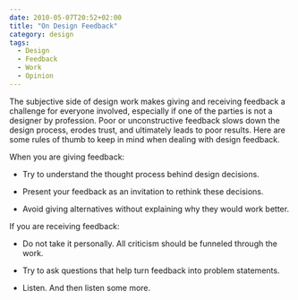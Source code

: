 ```yaml
---
date: 2010-05-07T20:52+02:00
title: "On Design Feedback"
category: design
tags:
  - Design
  - Feedback
  - Work
  - Opinion
---
```


The subjective side of design work makes giving and receiving feedback a
challenge for everyone involved, especially if one of the parties is not a
designer by profession. Poor or unconstructive feedback slows down the
design process, erodes trust, and ultimately leads to poor results. Here are
some rules of thumb to keep in mind when dealing with design feedback.

When you are giving feedback:

- Try to understand the thought process behind design decisions.

- Present your feedback as an invitation to rethink these decisions.

- Avoid giving alternatives without explaining why they would work better.

If you are receiving feedback:

- Do not take it personally. All criticism should be funneled through the work.

- Try to ask questions that help turn feedback into problem statements.

- Listen. And then listen some more.

